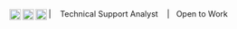   ##
<div>
  <a href="https://linkedin.com/in/rafaelpaie">
  <img align="left" alt="Rafael's Instagram" width="20px" src="https://simpleicons.now.sh/linkedin/495f7e" />
</a>
  <a href="https://www.instagram.com/rafaelpaie/">
  <img align="left" alt="Rafael's LinkedIn" width="20px" src="https://simpleicons.now.sh/instagram/495f7e" />
</a>
<a href="mailto:rafaelpaie.c@gmail.com">
  <img align="left" alt="Rafael's LinkedIn" width="20px" src="https://simpleicons.now.sh/gmail/495f7e" />
</a>

</div>

|&nbsp;&nbsp;&nbsp; Technical Support Analyst &nbsp;&nbsp;&nbsp;|&nbsp;&nbsp;&nbsp;Open to Work
